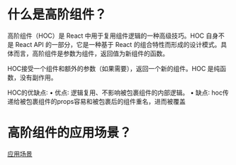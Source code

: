 # 什么是高阶组件？
高阶组件（HOC）是 React 中用于复用组件逻辑的一种高级技巧。HOC 自身不是 React API 的一部分，它是一种基于 React 的组合特性而形成的设计模式。具体而言，高阶组件是参数为组件，返回值为新组件的函数。

HOC接受一个组件和额外的参数（如果需要），返回一个新的组件。HOC 是纯函数，没有副作用。

HOC的优缺点∶
• 优点∶ 逻辑复用、不影响被包裹组件的内部逻辑。 
• 缺点∶ hoc传递给被包裹组件的props容易和被包裹后的组件重名，进而被覆盖

# 高阶组件的应用场景？
[应用场景](https://zhuanlan.zhihu.com/p/61711492)